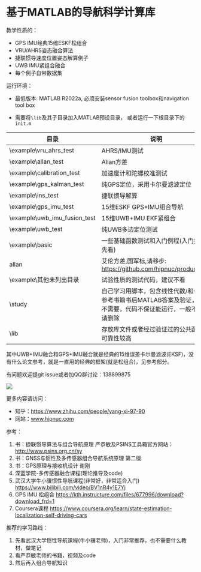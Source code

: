 # 基于MATLAB的导航科学计算库

教学性质的：

* GPS IMU经典15维ESKF松组合
* VRU/AHRS姿态融合算法
* 捷联惯导速度位置姿态解算例子
* UWB IMU紧组合融合
* 每个例子自带数据集

运行环境：

* 最低版本: MATLAB R2022a,  必须安装sensor fusion toolbox和navigation tool box

* 需要将`\lib`及其子目录加入MATLAB预设目录， 或者运行一下根目录下的`init.m`

| 目录                         | 说明                                                         |
| ---------------------------- | ------------------------------------------------------------ |
| \example\vru_ahrs_test       | AHRS/IMU测试                                                 |
| \example\allan_test          | Allan方差                                                    |
| \example\calibration_test    | 加速度计和陀螺校准测试                                       |
| \example\gps_kalman_test     | 纯GPS定位，采用卡尔曼滤波定位                                |
| \example\ins_test            | 捷联惯导解算                                                 |
| \example\gps_imu_test        | 15维ESKF GPS+IMU组合导航                                     |
| \example\uwb_imu_fusion_test | 15维UWB+IMU EKF紧组合                                        |
| \example\uwb_test            | 纯UWB多边定位测试                                            |
| \example\basic               | 一些基础函数测试和入门例程(入门推荐先看)                     |
| allan                        | 艾伦方差,国军标,请移步:  https://github.com/hipnuc/products.git |
| \example\其他未列出目录      | 试验性质的测试代码，建议不看                                 |
| \study                       | 自己学习用脚本，包含线性代数/和一些参考书籍书后MATLAB答案及验证，一般不需要，代码不保证能运行，一般不需要请删除 |
| \lib                         | 存放库文件或者经过验证过的公共函数，可靠性较高               |

其中UWB+IMU融合和GPS+IMU融合就是经典的15维误差卡尔曼滤波(EKSF)，没有什么论文参考，就是一直用的经典的框架(就是松组合)，见参考部分。

有问题欢迎提git issue或者加QQ群讨论：138899875

![](img/wechat.png)

更多内容请访问：

- 知乎：https://www.zhihu.com/people/yang-xi-97-90
- 网站：www.hipnuc.com

参考：

1. 书：捷联惯导算法与组合导航原理 严恭敏及PSINS工具箱官方网站：http://www.psins.org.cn/sy
2. 书：GNSS与惯性及多传感器组合导航系统原理 第二版
3. 书：GPS原理与接收机设计 谢刚
4. 深蓝学院-多传感器融合课程(理论推导及code)
5. 武汉大学牛小骥惯性导航课程(非常好，非常适合入门) https://www.bilibili.com/video/BV1nR4y1E7Yj
6. GPS IMU 松组合 https://kth.instructure.com/files/677996/download?download_frd=1
7. Coursera课程 https://www.coursera.org/learn/state-estimation-localization-self-driving-cars 

推荐的学习路线：

1. 先看武汉大学惯性导航课程(牛小骥老师)，入门非常推荐，也不需要什么教材，做笔记
2. 看严恭敏老师的书籍，视频及code
3. 然后再入组合导航知识
